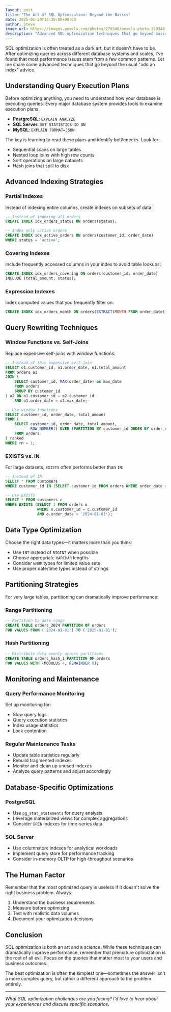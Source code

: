 ```yaml
---
layout: post
title: "The Art of SQL Optimization: Beyond the Basics"
date: 2025-01-20T14:30:00+00:00
author: Steve
image_url: https://images.pexels.com/photos/270348/pexels-photo-270348.jpeg?auto=compress&cs=tinysrgb&w=2000&h=400&fit=crop
description: "Advanced SQL optimization techniques that go beyond basic indexing and query structure."
---
```


SQL optimization is often treated as a dark art, but it doesn't have to be. After optimizing queries across different database systems and scales, I've found that most performance issues stem from a few common patterns. Let me share some advanced techniques that go beyond the usual "add an index" advice.

## Understanding Query Execution Plans

Before optimizing anything, you need to understand how your database is executing queries. Every major database system provides tools to examine execution plans:

- **PostgreSQL**: `EXPLAIN ANALYZE`
- **SQL Server**: `SET STATISTICS IO ON`
- **MySQL**: `EXPLAIN FORMAT=JSON`

The key is learning to read these plans and identify bottlenecks. Look for:
- Sequential scans on large tables
- Nested loop joins with high row counts
- Sort operations on large datasets
- Hash joins that spill to disk

## Advanced Indexing Strategies

### Partial Indexes

Instead of indexing entire columns, create indexes on subsets of data:

```sql
-- Instead of indexing all orders
CREATE INDEX idx_orders_status ON orders(status);

-- Index only active orders
CREATE INDEX idx_active_orders ON orders(customer_id, order_date) 
WHERE status = 'active';
```

### Covering Indexes

Include frequently accessed columns in your index to avoid table lookups:

```sql
CREATE INDEX idx_orders_covering ON orders(customer_id, order_date) 
INCLUDE (total_amount, status);
```

### Expression Indexes

Index computed values that you frequently filter on:

```sql
CREATE INDEX idx_orders_month ON orders(EXTRACT(MONTH FROM order_date));
```

## Query Rewriting Techniques

### Window Functions vs. Self-Joins

Replace expensive self-joins with window functions:

```sql
-- Instead of this expensive self-join
SELECT o1.customer_id, o1.order_date, o1.total_amount
FROM orders o1
JOIN (
    SELECT customer_id, MAX(order_date) as max_date
    FROM orders
    GROUP BY customer_id
) o2 ON o1.customer_id = o2.customer_id 
    AND o1.order_date = o2.max_date;

-- Use window functions
SELECT customer_id, order_date, total_amount
FROM (
    SELECT customer_id, order_date, total_amount,
           ROW_NUMBER() OVER (PARTITION BY customer_id ORDER BY order_date DESC) as rn
    FROM orders
) ranked
WHERE rn = 1;
```

### EXISTS vs. IN

For large datasets, `EXISTS` often performs better than `IN`:

```sql
-- Instead of IN
SELECT * FROM customers 
WHERE customer_id IN (SELECT customer_id FROM orders WHERE order_date > '2024-01-01');

-- Use EXISTS
SELECT * FROM customers c
WHERE EXISTS (SELECT 1 FROM orders o 
              WHERE o.customer_id = c.customer_id 
              AND o.order_date > '2024-01-01');
```

## Data Type Optimization

Choose the right data types—it matters more than you think:

- Use `INT` instead of `BIGINT` when possible
- Choose appropriate `VARCHAR` lengths
- Consider `ENUM` types for limited value sets
- Use proper date/time types instead of strings

## Partitioning Strategies

For very large tables, partitioning can dramatically improve performance:

### Range Partitioning
```sql
-- Partition by date range
CREATE TABLE orders_2024 PARTITION OF orders
FOR VALUES FROM ('2024-01-01') TO ('2025-01-01');
```

### Hash Partitioning
```sql
-- Distribute data evenly across partitions
CREATE TABLE orders_hash_1 PARTITION OF orders
FOR VALUES WITH (MODULUS 4, REMAINDER 0);
```

## Monitoring and Maintenance

### Query Performance Monitoring

Set up monitoring for:
- Slow query logs
- Query execution statistics
- Index usage statistics
- Lock contention

### Regular Maintenance Tasks

- Update table statistics regularly
- Rebuild fragmented indexes
- Monitor and clean up unused indexes
- Analyze query patterns and adjust accordingly

## Database-Specific Optimizations

### PostgreSQL
- Use `pg_stat_statements` for query analysis
- Leverage materialized views for complex aggregations
- Consider `BRIN` indexes for time-series data

### SQL Server
- Use columnstore indexes for analytical workloads
- Implement query store for performance tracking
- Consider in-memory OLTP for high-throughput scenarios

## The Human Factor

Remember that the most optimized query is useless if it doesn't solve the right business problem. Always:

1. Understand the business requirements
2. Measure before optimizing
3. Test with realistic data volumes
4. Document your optimization decisions

## Conclusion

SQL optimization is both an art and a science. While these techniques can dramatically improve performance, remember that premature optimization is the root of all evil. Focus on the queries that matter most to your users and business outcomes.

The best optimization is often the simplest one—sometimes the answer isn't a more complex query, but rather a different approach to the problem entirely.

---

*What SQL optimization challenges are you facing? I'd love to hear about your experiences and discuss specific scenarios.*